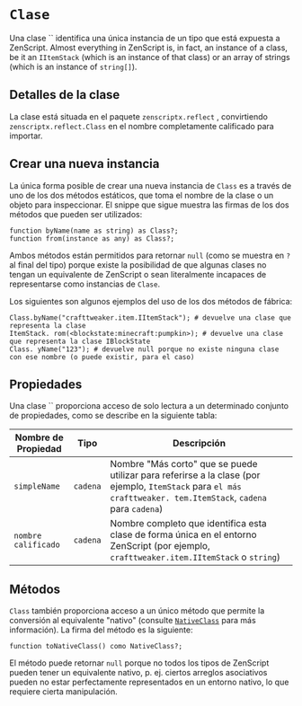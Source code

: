# `Clase`

Una clase `` identifica una única instancia de un tipo que está expuesta a ZenScript. Almost everything in ZenScript is, in fact, an instance of a class, be it an `IItemStack` (which is an instance of that class) or an array of strings (which is an instance of `string[]`).

## Detalles de la clase
La clase está situada en el paquete `zenscriptx.reflect` , convirtiendo `zenscriptx.reflect.Class` en el nombre completamente calificado para importar.

## Crear una nueva instancia
La única forma posible de crear una nueva instancia de `Class` es a través de uno de los dos métodos estáticos, que toma el nombre de la clase o un objeto para inspeccionar. El snippe que sigue muestra las firmas de los dos métodos que pueden ser utilizados:

```zenscript
function byName(name as string) as Class?;
function from(instance as any) as Class?;
```

Ambos métodos están permitidos para retornar `null` (como se muestra en `?` al final del tipo) porque existe la posibilidad de que algunas clases no tengan un equivalente de ZenScript o sean literalmente incapaces de representarse como instancias de `Clase`.

Los siguientes son algunos ejemplos del uso de los dos métodos de fábrica:

```zenscript
Class.byName("crafttweaker.item.IItemStack"); # devuelve una clase que representa la clase
ItemStack. rom(<blockstate:minecraft:pumpkin>); # devuelve una clase que representa la clase IBlockState
Class. yName("123"); # devuelve null porque no existe ninguna clase con ese nombre (o puede existir, para el caso)
```

## Propiedades
Una clase `` proporciona acceso de solo lectura a un determinado conjunto de propiedades, como se describe en la siguiente tabla:

| Nombre de Propiedad | Tipo     | Descripción                                                                                                                                                     |
| ------------------- | -------- | --------------------------------------------------------------------------------------------------------------------------------------------------------------- |
| `simpleName`        | `cadena` | Nombre "Más corto" que se puede utilizar para referirse a la clase (por ejemplo, `ItemStack` para `el más crafttweaker. tem.ItemStack`, `cadena` para `cadena`) |
| `nombre calificado` | `cadena` | Nombre completo que identifica esta clase de forma única en el entorno ZenScript (por ejemplo, `crafttweaker.item.IItemStack` o `string`)                       |

## Métodos
`Class` también proporciona acceso a un único método que permite la conversión al equivalente "nativo" (consulte [`NativeClass`](/Mods/Boson/Reflection/NativeClass/) para más información). La firma del método es la siguiente:

```zenscript
function toNativeClass() como NativeClass?;
```

El método puede retornar `null` porque no todos los tipos de ZenScript pueden tener un equivalente nativo, p. ej. ciertos arreglos asociativos pueden no estar perfectamente representados en un entorno nativo, lo que requiere cierta manipulación.
